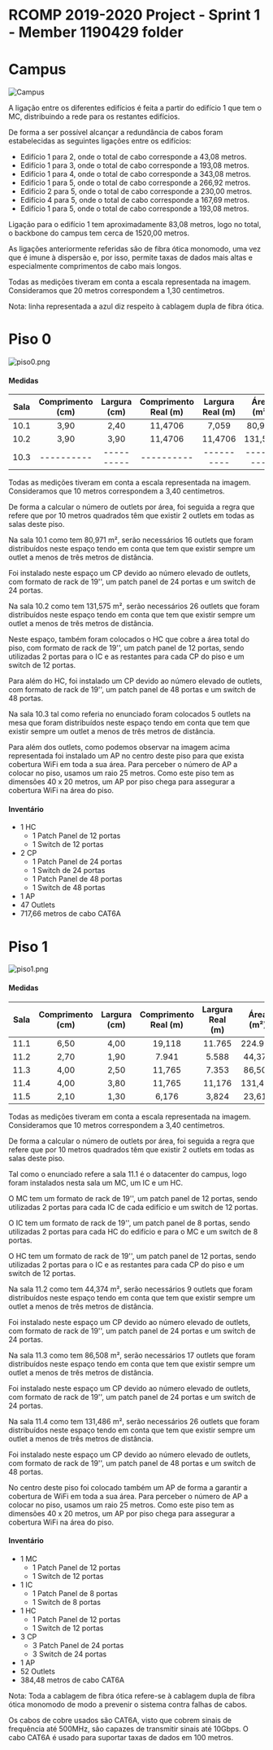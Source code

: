 RCOMP 2019-2020 Project - Sprint 1 - Member 1190429 folder
===========================================

# Campus #

![Campus](Campus.png)

A ligação entre os diferentes edifícios é feita a partir do edifício 1 que tem o MC, distribuindo a rede para os restantes edifícios.

De forma a ser possível alcançar a redundância de cabos foram estabelecidas as seguintes ligações entre os edifícios:

* Edifício 1 para 2, onde o total de cabo corresponde a 43,08 metros.
* Edifício 1 para 3, onde o total de cabo corresponde a 193,08 metros.
* Edifício 1 para 4, onde o total de cabo corresponde a 343,08 metros.
* Edifício 1 para 5, onde o total de cabo corresponde a 266,92 metros.
* Edifício 2 para 5, onde o total de cabo corresponde a 230,00 metros.
* Edifício 4 para 5, onde o total de cabo corresponde a 167,69 metros.
* Edifício 1 para 5, onde o total de cabo corresponde a 193,08 metros.

Ligação para o edifício 1 tem aproximadamente 83,08 metros, logo no total, o backbone do campus tem cerca de 1520,00 metros. 

As ligações anteriormente referidas são de fibra ótica monomodo, uma vez que é imune à dispersão e, por isso, permite taxas de dados mais altas e especialmente comprimentos de cabo mais longos.

Todas as medições tiveram em conta a escala representada na imagem. Consideramos que 20 metros correspondem a 1,30 centímetros.

Nota: linha representada a azul diz respeito à cablagem dupla de fibra ótica.


# Piso 0 #

![piso0.png](piso0.png)

#### Medidas ####

| Sala | Comprimento (cm) | Largura (cm) | Comprimento Real (m) | Largura Real (m) | Área (m²) | Outlets |
|:----------:|:----------:|:----------:|:---------:|:---------:|:---------:|:----------:|
| 10.1 | 3,90 | 2,40 | 11,4706 | 7,059 | 80,971 | 16 |
| 10.2 | 3,90 | 3,90 | 11,4706 | 11,4706 | 131,575 | 26 |
| 10.3 |----------|----------|----------|----------|----------| 5 |

Todas as medições tiveram em conta a escala representada na imagem. Consideramos que 10 metros correspondem a 3,40 centímetros.

De forma a calcular o número de outlets por área, foi seguida a regra que refere que por 10 metros quadrados têm que existir 2 outlets em todas as salas deste piso.

Na sala 10.1 como tem 80,971 m², serão necessários 16 outlets que foram distribuídos neste espaço tendo em conta que tem que existir sempre um outlet a menos de três metros de distância.

Foi instalado neste espaço um CP devido ao número elevado de outlets, com formato de rack de 19'', um patch panel de 24 portas e um switch de 24 portas.


Na sala 10.2 como tem 131,575 m², serão necessários 26 outlets que foram distribuídos neste espaço tendo em conta que tem que existir sempre um outlet a menos de três metros de distância. 

Neste espaço, também foram colocados o HC que cobre a área total do piso, com formato de rack de 19'', um patch panel de 12 portas, sendo utilizadas 2 portas para o IC e as restantes para cada CP do piso e um switch de 12 portas.

Para além do HC, foi instalado um CP devido ao número elevado de outlets, com formato de rack de 19'', um patch panel de 48 portas e um switch de 48 portas. 


Na sala 10.3 tal como referia no enunciado foram colocados 5 outlets na mesa que foram distribuídos neste espaço tendo em conta que tem que existir sempre um outlet a menos de três metros de distância.

Para além dos outlets, como podemos observar na imagem acima representada foi instalado um AP no centro deste piso para que exista cobertura WiFi em toda a sua área. 
Para perceber o número de AP a colocar no piso, usamos um raio 25 metros. 
Como este piso tem as dimensões 40 x 20 metros, um AP por piso chega para assegurar a cobertura WiFi na área do piso.

#### Inventário ####
* 1 HC
    * 1 Patch Panel de 12 portas
    * 1 Switch de 12 portas
* 2 CP
    * 1 Patch Panel de 24 portas
    * 1 Switch de 24 portas
    * 1 Patch Panel de 48 portas
    * 1 Switch de 48 portas
* 1 AP
* 47 Outlets
* 717,66 metros de cabo CAT6A

# Piso 1 #

![piso1.png](piso1.png)

#### Medidas ####

| Sala | Comprimento (cm) | Largura (cm) | Comprimento Real (m) | Largura Real (m) | Área (m²) | Outlets |
|:----------:|:----------:|:----------:|:---------:|:---------:|:---------:|:----------:|
| 11.1 | 6,50| 4,00 | 19,118 | 11.765 | 224.923| 0 |
| 11.2 | 2,70 | 1,90| 7.941 | 5.588 | 44,374 | 9 |
| 11.3 | 4,00 | 2,50 |11,765 | 7.353 | 86,508 | 17 |
| 11.4 | 4,00 | 3,80 | 11,765 | 11,176 | 131,486 | 26 |
| 11.5 | 2,10 | 1,30 | 6,176 | 3,824 | 23,617 | 0 |

Todas as medições tiveram em conta a escala representada na imagem. Consideramos que 10 metros correspondem a 3,40 centímetros.

De forma a calcular o número de outlets por área, foi seguida a regra que refere que por 10 metros quadrados têm que existir 2 outlets em todas as salas deste piso.


Tal como o enunciado refere a sala 11.1 é o datacenter do campus, logo foram instalados nesta sala um MC, um IC e um HC.

O MC tem um formato de rack de 19'', um patch panel de 12 portas, sendo utilizadas 2 portas para cada IC de cada edifício e um switch de 12 portas.

O IC tem um formato de rack de 19'', um patch panel de 8 portas, sendo utilizadas 2 portas para cada HC do edifício e para o MC e um switch de 8 portas.

O HC tem um formato de rack de 19'', um patch panel de 12 portas, sendo utilizadas 2 portas para o IC e as restantes para cada CP do piso e um switch de 12 portas.


Na sala 11.2 como tem 44,374 m², serão necessários 9 outlets que foram distribuídos neste espaço tendo em conta que tem que existir sempre um outlet a menos de três metros de distância.

Foi instalado neste espaço um CP devido ao número elevado de outlets, com formato de rack de 19'', um patch panel de 24 portas e um switch de 24 portas.


Na sala 11.3 como tem 86,508 m², serão necessários 17 outlets que foram distribuídos neste espaço tendo em conta que tem que existir sempre um outlet a menos de três metros de distância.

Foi instalado neste espaço um CP devido ao número elevado de outlets, com formato de rack de 19'', um patch panel de 24 portas e um switch de 24 portas.


Na sala 11.4 como tem 131,486 m², serão necessários 26 outlets que foram distribuídos neste espaço tendo em conta que tem que existir sempre um outlet a menos de três metros de distância.

Foi instalado neste espaço um CP devido ao número elevado de outlets, com formato de rack de 19'', um patch panel de 48 portas e um switch de 48 portas.


No centro deste piso foi colocado também um AP de forma a garantir a cobertura de WiFi em toda a sua área. 
Para perceber o número de AP a colocar no piso, usamos um raio 25 metros. 
Como este piso tem as dimensões 40 x 20 metros, um AP por piso chega para assegurar a cobertura WiFi na área do piso.

#### Inventário ####
* 1 MC
    * 1 Patch Panel de 12 portas
    * 1 Switch de 12 portas
* 1 IC
    * 1 Patch Panel de 8 portas
    * 1 Switch de 8 portas
* 1 HC
    * 1 Patch Panel de 12 portas
    * 1 Switch de 12 portas
* 3 CP
    * 3 Patch Panel de 24 portas
    * 3 Switch de 24 portas
* 1 AP
* 52 Outlets
* 384,48 metros de cabo CAT6A



Nota: Toda a cablagem de fibra ótica refere-se à cablagem dupla de fibra ótica monomodo de modo a prevenir o sistema contra falhas de cabos.

Os cabos de cobre usados são CAT6A, visto que cobrem sinais de frequência até 500MHz, são capazes de transmitir sinais até 10Gbps. O cabo CAT6A é usado para suportar taxas de dados em 100 metros.